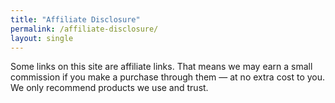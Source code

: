 ```yaml
---
title: "Affiliate Disclosure"
permalink: /affiliate-disclosure/
layout: single
---
```


Some links on this site are affiliate links. That means we may earn a small commission if you make a purchase through them — at no extra cost to you. We only recommend products we use and trust.
